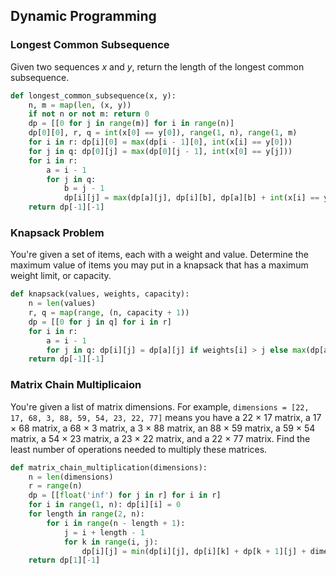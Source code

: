 ## Dynamic Programming
### Longest Common Subsequence
Given two sequences *x* and *y*, return the length of the longest common subsequence.
```python
def longest_common_subsequence(x, y):
    n, m = map(len, (x, y))
    if not n or not m: return 0
    dp = [[0 for j in range(m)] for i in range(n)]
    dp[0][0], r, q = int(x[0] == y[0]), range(1, n), range(1, m)
    for i in r: dp[i][0] = max(dp[i - 1][0], int(x[i] == y[0]))
    for j in q: dp[0][j] = max(dp[0][j - 1], int(x[0] == y[j]))
    for i in r:
        a = i - 1
        for j in q:
            b = j - 1
            dp[i][j] = max(dp[a][j], dp[i][b], dp[a][b] + int(x[i] == y[j]))
    return dp[-1][-1]
```
### Knapsack Problem
You're given a set of items, each with a weight and value. Determine the maximum value of items you may put in a knapsack that has a maximum weight limit, or capacity.
```python
def knapsack(values, weights, capacity):
    n = len(values)
    r, q = map(range, (n, capacity + 1))
    dp = [[0 for j in q] for i in r]
    for i in r:
        a = i - 1
        for j in q: dp[i][j] = dp[a][j] if weights[i] > j else max(dp[a][j], dp[a][j - weights[i]] + values[i])
    return dp[-1][-1]
```
### Matrix Chain Multiplicaion
You're given a list of matrix dimensions. For example, `dimensions = [22, 17, 68, 3, 88, 59, 54, 23, 22, 77]` means you have a 22 × 17 matrix, a 17 × 68 matrix, a 68 × 3 matrix, a 3 × 88 matrix, an 88 × 59 matrix, a 59 × 54 matrix, a 54 × 23 matrix, a 23 × 22 matrix, and a 22 × 77 matrix. Find the least number of operations needed to multiply these matrices.
```python
def matrix_chain_multiplication(dimensions):
    n = len(dimensions)
    r = range(n)
    dp = [[float('inf') for j in r] for i in r]
    for i in range(1, n): dp[i][i] = 0
    for length in range(2, n):
        for i in range(n - length + 1):
            j = i + length - 1
            for k in range(i, j):
                dp[i][j] = min(dp[i][j], dp[i][k] + dp[k + 1][j] + dimensions[i - 1]*dimensions[j]*dimensions[k])
    return dp[1][-1]
```